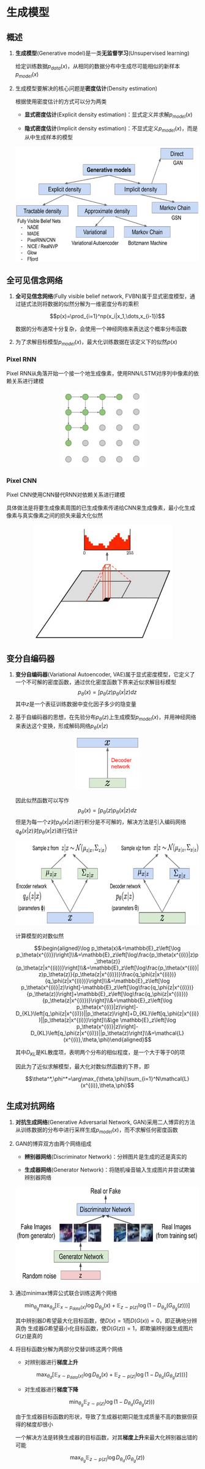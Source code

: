 # 生成模型

## 概述

1. **生成模型**(Generative model)是一类**无监督学习**(Unsupervised learning)

    给定训练数据$p_{data}(x)$，从相同的数据分布中生成尽可能相似的新样本$p_{model}(x)$

2. 生成模型要解决的核心问题是**密度估计**(Density estimation)

    根据使用密度估计的方式可以分为两类

    * **显式密度估计**(Explicit density estimation)：显式定义并求解$p_{model}(x)$

    * **隐式密度估计**(Implicit density estimation)：不显式定义$p_{model}(x)$，而是从中生成样本的模型

    <div align="center"><img src="img/generative_models.png" style="height:300px"/></div>

## 全可见信念网络

1. **全可见信念网络**(Fully visible belief network, FVBN)属于显式密度模型，通过链式法则将数据的似然分解为一维密度分布的乘积

    $$p(x)=\prod_{i=1}^np(x_i|x_1,\dots,x_{i-1})$$

    数据的分布通常十分复杂，会使用一个神经网络来表达这个概率分布函数

2. 为了求解目标模型$p_{model}(x)$，最大化训练数据在该定义下的似然$p(x)$

### Pixel RNN

Pixel RNN从角落开始一个接一个地生成像素，使用RNN/LSTM对序列中像素的依赖关系进行建模

<div align="center"><img src="img/pixel_rnn.png" style="height:200px"/></div>

### Pixel CNN

Pixel CNN使用CNN替代RNN对依赖关系进行建模

具体做法是将要生成像素周围的已生成像素传递给CNN来生成像素，最小化生成像素与真实像素之间的损失来最大化似然

<div align="center"><img src="img/pixel_cnn.png" style="height:300px"/></div>

## 变分自编码器

1. **变分自编码器**(Variational Autoencoder, VAE)属于显式密度模型，它定义了一个不可解的密度函数，通过优化密度函数下界来近似求解目标模型$$p_\theta(x)=\int p_\theta(z)p_\theta(x|z)dz$$其中$z$是一个表征训练数据中变化因子多少的隐变量

2. 基于自编码器的思想，在先验分布$p_\theta(z)$上生成模型$p_{model}(x)$，并用神经网络来表达这个变换，形成解码网络$p_\theta(x|z)$

    <div align="center"><img src="img/vae_decoder.png" style="height:140px"/></div>

    因此似然函数可以写作$$p_\theta(x)=\int p_\theta(z)p_\theta(x|z)dz$$但是为每一个$z$对$p_\theta(x|z)$进行积分是不可解的，解决方法是引入编码网络$q_\phi(x|z)$对$p_\theta(x|z)$进行估计

    <div align="center"><img src="img/vae_encoder.png" style="height:220px"/></div>

    计算模型的对数似然

    $$\begin{aligned}\log p_\theta(x)&=\mathbb{E}_z\left[\log p_\theta(x^{(i)})\right]\\&=\mathbb{E}_z\left[\log\frac{p_\theta(x^{(i)}|z)p_\theta(z)}{p_\theta(z|x^{(i)})}\right]\\&=\mathbb{E}_z\left[\log\frac{p_\theta(x^{(i)}|z)p_\theta(z)}{p_\theta(z|x^{(i)})}\frac{q_\phi(z|x^{(i)})}{q_\phi(z|x^{(i)})}\right]\\&=\mathbb{E}_z\left[\log p_\theta(x^{(i)}|z)\right]-\mathbb{E}_z\left[\log\frac{q_\phi(z|x^{(i)})}{p_\theta(z)}\right]+\mathbb{E}_z\left[\log\frac{q_\phi(z|x^{(i)})}{p_\theta(z|x^{(i)})}\right]\\&=\mathbb{E}_z\left[\log p_\theta(x^{(i)}|z)\right]-D_{KL}\left[q_\phi(z|x^{(i)})||p_\theta(z)\right]+D_{KL}\left[q_\phi(z|x^{(i)})||p_\theta(z|x^{(i)})\right]\\&\ge \mathbb{E}_z\left[\log p_\theta(x^{(i)}|z)\right]-D_{KL}\left[q_\phi(z|x^{(i)})||p_\theta(z)\right]\\&=\mathcal{L}(x^{(i)},\theta,\phi)\end{aligned}$$

    其中$D_{KL}$是KL散度项，表明两个分布的相似程度，是一个大于等于0的项

    因此为了近似求解模型，最大化对数似然函数的下界，即

    $$\theta^*,\phi^*=\arg\max_{\theta,\phi}\sum_{i=1}^N\mathcal{L}(x^{(i)},\theta,\phi)$$

## 生成对抗网络

1. **对抗生成网络**(Generative Adversarial Network, GAN)采用二人博弈的方法从训练数据的分布中进行采样生成$p_{model}(x)$，而不求解任何密度函数

2. GAN的博弈双方由两个网络组成

    * **辨别器网络**(Discriminator Network)：分辨图片是生成的还是真实的

    * **生成器网络**(Generator Network)：将随机噪音输入生成图片并尝试欺骗辨别器网络

    <div align="center"><img src="img/two_player_gan.png" style="height:250px"/></div>

3. 通过minimax博弈公式联合训练这两个网络

    $$\min_{\theta_g}\max_{\theta_d}\left[\mathbb{E}_{x\sim p_{data}(x)}\log D_{\theta_d}(x)+\mathbb{E}_{z\sim p(z)}\log(1-D_{\theta_d}(G_{\theta_g}(z)))\right]$$

    其中辨别器$D$希望最大化目标函数，使$D(x)=1$而$D(G(x))=0$，即正确地分辨真伪
    生成器$G$希望最小化目标函数，使$D(G(z))=1$，即欺骗辨别器生成图片$G(z)$是真的

4. 将目标函数分解为两部分交替训练这两个网络

    * 对辨别器进行**梯度上升**

        $$\max_{\theta_d}\left[\mathbb{E}_{x\sim p_{data}(x)}\log D_{\theta_d}(x)+\mathbb{E}_{z\sim p(z)}\log(1-D_{\theta_d}(G_{\theta_g}(z)))\right]$$

    * 对生成器进行**梯度下降**

        $$\min_{\theta_g}\mathbb{E}_{z\sim p(z)}\log(1-D_{\theta_d}(G_{\theta_g}(z)))$$

    由于生成器目标函数的形状，导致了生成器初期只能生成质量不高的数据但获得的梯度却很小

    一个解决方法是转换生成器的目标函数，对其**梯度上升**来最大化辨别器出错的可能

    $$\max_{\theta_g}\mathbb{E}_{z\sim p(z)}\log D_{\theta_d}(G_{\theta_g}(z))$$